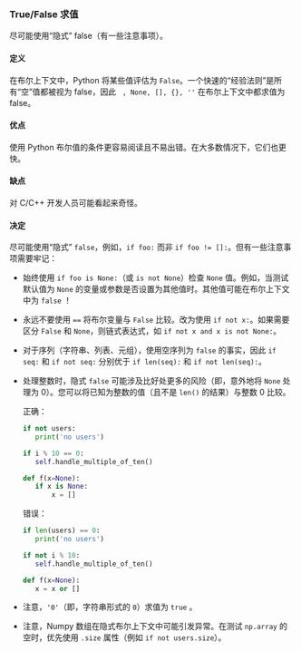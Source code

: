 ### True/False 求值 

尽可能使用“隐式” false（有一些注意事项）。

#### 定义 

在布尔上下文中，Python 将某些值评估为 `False`。一个快速的“经验法则”是所有“空”值都被视为 false，因此 ` , None, [], {}, ''` 在布尔上下文中都求值为 false。

#### 优点 

使用 Python 布尔值的条件更容易阅读且不易出错。在大多数情况下，它们也更快。

#### 缺点 

对 C/C++ 开发人员可能看起来奇怪。

#### 决定 

尽可能使用“隐式” `false`，例如，`if foo:` 而非 `if foo != []:`。但有一些注意事项需要牢记：

* 始终使用 `if foo is None:`（或 `is not None`）检查 `None` 值。例如，当测试默认值为 `None` 的变量或参数是否设置为其他值时。其他值可能在布尔上下文中为 `false` ！

* 永远不要使用 `==` 将布尔变量与 `False` 比较。改为使用 `if not x:`。如果需要区分 `False` 和 `None`，则链式表达式，如 `if not x and x is not None:`。

* 对于序列（字符串、列表、元组），使用空序列为 `false` 的事实，因此 `if seq:` 和 `if not seq:` 分别优于 `if len(seq):` 和 `if not len(seq):`。

* 处理整数时，隐式 `false` 可能涉及比好处更多的风险（即，意外地将 `None` 处理为 0）。您可以将已知为整数的值（且不是 `len()` 的结果）与整数 0 比较。

  正确：

  ```python
  if not users:
     print('no users')

  if i % 10 == 0:
     self.handle_multiple_of_ten()

  def f(x=None):
     if x is None:
         x = []
  ```

  错误：

  ```python
  if len(users) == 0:
     print('no users')

  if not i % 10:
     self.handle_multiple_of_ten()

  def f(x=None):
     x = x or []
  ```

* 注意，`'0'`（即，字符串形式的 `0`）求值为 `true` 。

* 注意，Numpy 数组在隐式布尔上下文中可能引发异常。在测试 `np.array` 的空时，优先使用 `.size` 属性（例如 `if not users.size`）。